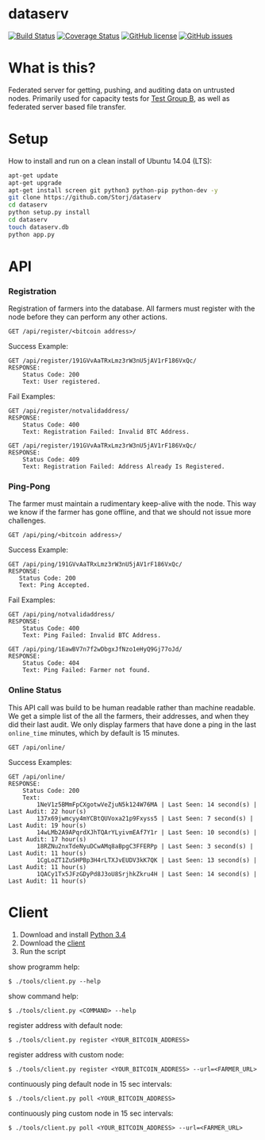 # dataserv

[![Build Status](https://travis-ci.org/Storj/dataserv.svg)](https://travis-ci.org/Storj/dataserv)
[![Coverage Status](https://coveralls.io/repos/Storj/dataserv/badge.svg)](https://coveralls.io/r/Storj/dataserv)
[![GitHub license](https://img.shields.io/badge/license-MIT-blue.svg)](https://raw.githubusercontent.com/storj/dataserv/master/LICENSE)
[![GitHub issues](https://img.shields.io/github/issues/storj/dataserv.svg)](https://github.com/storj/dataserv/issues)

# What is this?

Federated server for getting, pushing, and auditing data on untrusted nodes. Primarily used
for capacity tests for [Test Group B](http://storj.io/earlyaccess), as well as federated
server based file transfer.

# Setup
How to install and run on a clean install of Ubuntu 14.04 (LTS):
```sh
apt-get update
apt-get upgrade
apt-get install screen git python3 python-pip python-dev -y
git clone https://github.com/Storj/dataserv
cd dataserv
python setup.py install
cd dataserv
touch dataserv.db
python app.py
```

# API


### Registration
Registration of farmers into the database. All farmers must register with the node before they
can perform any other actions.

    GET /api/register/<bitcoin address>/

Success Example:

    GET /api/register/191GVvAaTRxLmz3rW3nU5jAV1rF186VxQc/
    RESPONSE:
        Status Code: 200
        Text: User registered.

Fail Examples:

    GET /api/register/notvalidaddress/
    RESPONSE:
        Status Code: 400
        Text: Registration Failed: Invalid BTC Address.

    GET /api/register/191GVvAaTRxLmz3rW3nU5jAV1rF186VxQc/
    RESPONSE:
        Status Code: 409
        Text: Registration Failed: Address Already Is Registered.

### Ping-Pong
The farmer must maintain a rudimentary keep-alive with the node. This way we know if the farmer
has gone offline, and that we should not issue more challenges.

    GET /api/ping/<bitcoin address>/

Success Example:

    GET /api/ping/191GVvAaTRxLmz3rW3nU5jAV1rF186VxQc/
    RESPONSE:
       Status Code: 200
       Text: Ping Accepted.

Fail Examples:

    GET /api/ping/notvalidaddress/
    RESPONSE:
        Status Code: 400
        Text: Ping Failed: Invalid BTC Address.

    GET /api/ping/1EawBV7n7f2wDbgxJfNzo1eHyQ9Gj77oJd/
    RESPONSE:
        Status Code: 404
        Text: Ping Failed: Farmer not found.

### Online Status
This API call was build to be human readable rather than machine readable. We get a simple
list of the all the farmers, their addresses, and when they did their last audit. We only
display farmers that have done a ping in the last `online_time` minutes, which by default
is 15 minutes.

    GET /api/online/

Success Examples:

    GET /api/online/
    RESPONSE:
        Status Code: 200
        Text:
            1NeV1z5BMmFpCXgotwVeZjuN5k124W76MA | Last Seen: 14 second(s) | Last Audit: 22 hour(s)
            137x69jwmcyy4mYCBtQUVoxa21p9Fxyss5 | Last Seen: 7 second(s) | Last Audit: 19 hour(s)
            14wLMb2A9APqrdXJhTQArYLyivmEAf7Y1r | Last Seen: 10 second(s) | Last Audit: 17 hour(s)
            18RZNu2nxTdeNyuDCwAMq8aBpgC3FFERPp | Last Seen: 3 second(s) | Last Audit: 11 hour(s)
            1CgLoZT1ZuSHPBp3H4rLTXJvEUDV3kK7QK | Last Seen: 13 second(s) | Last Audit: 11 hour(s)
            1QACy1Tx5JFzGDyPd8J3oU8SrjhkZkru4H | Last Seen: 14 second(s) | Last Audit: 11 hour(s)

# Client
1. Download and install [Python 3.4](https://www.python.org/downloads/release/python-343/)
2. Download the [client](https://github.com/Storj/dataserv/blob/master/tools/client.py)
3. Run the script

show programm help:

    $ ./tools/client.py --help

show command help:

    $ ./tools/client.py <COMMAND> --help

register address with default node:

    $ ./tools/client.py register <YOUR_BITCOIN_ADDRESS>

register address with custom node:

    $ ./tools/client.py register <YOUR_BITCOIN_ADDRESS> --url=<FARMER_URL>

continuously ping default node in 15 sec intervals:

    $ ./tools/client.py poll <YOUR_BITCOIN_ADDRESS>

continuously ping custom node in 15 sec intervals:

    $ ./tools/client.py poll <YOUR_BITCOIN_ADDRESS> --url=<FARMER_URL>
